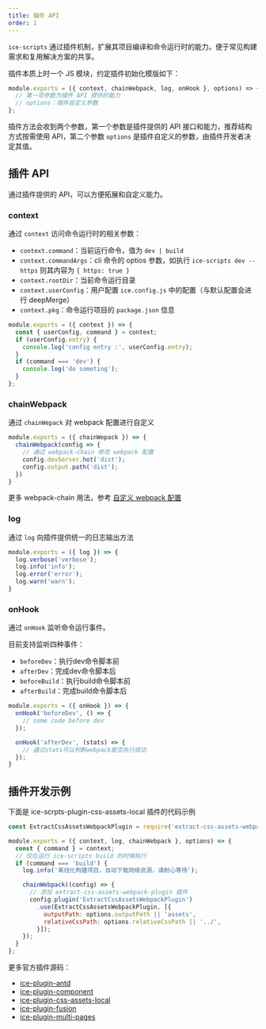 ```yaml
---
title: 插件 API
order: 1
---
```


`ice-scripts` 通过插件机制，扩展其项目编译和命令运行时的能力。便于常见构建需求和复用解决方案的共享。

插件本质上时一个 JS 模块，约定插件初始化模版如下：

```js
module.exports = ({ context, chainWebpack, log, onHook }, options) => {
  // 第一项参数为插件 API 提供的能力
  // options：插件自定义参数
};

```

插件方法会收到两个参数，第一个参数是插件提供的 API 接口和能力，推荐结构方式按需使用 API，第二个参数 `options` 是插件自定义的参数，由插件开发者决定其值。

## 插件 API

通过插件提供的 API，可以方便拓展和自定义能力。

### context

通过 `context` 访问命令运行时的相关参数：

- `context.command`：当前运行命令，值为 `dev | build`
- `context.commandArgs`：cli 命令的 optios 参数，如执行 `ice-scripts dev --https` 则其内容为 `{ https: true }`
- `context.rootDir`：当前命令运行目录
- `context.userConfig`：用户配置 `ice.config.js` 中的配置（与默认配置会进行 deepMerge）
- `context.pkg`：命令运行项目的 `package.json` 信息

```js
module.exports = ({ context }) => {
  const { userConfig, command } = context;
  if (userConfig.entry) {
    console.log('config entry :', userConfig.entry);
  }
  if (command === 'dev') {
    console.log('do someting');
  }
};
```
### chainWebpack

通过 `chainWepack` 对 webpack 配置进行自定义

```js
module.exports = ({ chainWepack }) => {
  chainWebpack(config => {
    // 通过 webpack-chain 修改 webpack 配置
    config.devServer.hot('dist');
    config.output.path('dist');
  })
}
```

更多 webpack-chain 用法，参考 [自定义 webpack 配置](/docs/cli/basic/custom-webpack)

### log

通过 `log` 向插件提供统一的日志输出方法

```js
module.exports = ({ log }) => {
  log.verbose('verbose');
  log.info('info');
  log.error('error');
  log.warn('warn');
}
```

### onHook

通过 `onHook` 监听命令运行事件。

目前支持监听四种事件：

- `beforeDev`：执行dev命令脚本前
- `afterDev`：完成dev命令脚本后
- `beforeBuild`：执行build命令脚本前
- `afterBuild`：完成build命令脚本后

```js
module.exports = ({ onHook }) => {
  onHook('beforeDev', () => {
    // some code before dev
  });

  onHook('afterDev', (stats) => {
    // 通过stats可以判断webpack是否执行成功
  });
}
```

## 插件开发示例

下面是 ice-scrpts-plugin-css-assets-local 插件的代码示例

```js
const ExtractCssAssetsWebpackPlugin = require('extract-css-assets-webpack-plugin');

module.exports = ({ context, log, chainWebpack }, options) => {
  const { command } = context;
  // 仅在运行 ice-scripts build 的时候执行
  if (command === 'build') {
    log.info('离线化构建项目，自动下载网络资源，请耐心等待');

    chainWebpack((config) => {
      // 添加 extract-css-assets-webpack-plugin 插件
      config.plugin('ExtractCssAssetsWebpackPlugin')
        .use(ExtractCssAssetsWebpackPlugin, [{
          outputPath: options.outputPath || 'assets',
          relativeCssPath: options.relativeCssPath || '../',
        }]);
    });
  }
};

```

更多官方插件源码：

- [ice-plugin-antd](https://github.com/alibaba/ice/tree/master/packages/ice-plugin-antd)
- [ice-plugin-component](https://github.com/alibaba/ice/tree/master/packages/ice-plugin-component)
- [ice-plugin-css-assets-local](https://github.com/alibaba/ice/tree/master/packages/ice-plugin-css-assets-local)
- [ice-plugin-fusion](https://github.com/alibaba/ice/tree/master/packages/ice-plugin-fusion)
- [ice-plugin-multi-pages](https://github.com/alibaba/ice/tree/master/packages/ice-plugin-multi-pages)
